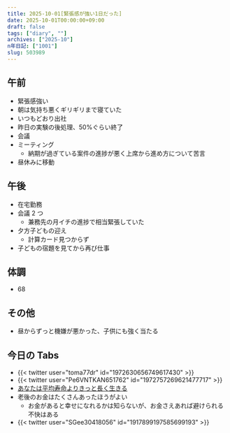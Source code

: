 ```yaml
---
title: 2025-10-01[緊張感が強い1日だった]
date: 2025-10-01T00:00:00+09:00
draft: false
tags: ["diary", ""]
archives: ["2025-10"]
n年日記: ["1001"]
slug: 503989
---
```


## 午前

- 緊張感強い
- 朝は気持ち悪くギリギリまで寝ていた
- いつもどおり出社
- 昨日の実験の後処理、50%ぐらい終了
- 会議
- ミーティング
  - 納期が過ぎている案件の進捗が悪く上席から進め方について苦言
- 昼休みに移動

## 午後

- 在宅勤務
- 会議 2 つ
  - 兼務先の月イチの進捗で相当緊張していた
- 夕方子どもの迎え
  - 計算カード見つからず
- 子どもの宿題を見てから再び仕事

## 体調

- 68

## その他

- 昼からずっと機嫌が悪かった、子供にも強く当たる

## 今日の Tabs

- {{< twitter user="toma77dr" id="1972630656749617430" >}}
- {{< twitter user="Pe6VNTKAN651762" id="1972757269621477717" >}}
- [あなたは平均寿命よりきっと長く生きる](https://world.hey.com/shoho/post-c4871370)
- 老後のお金はたくさんあったほうがよい
  - お金があると幸せになれるかは知らないが、お金さえあれば避けられる不快はある
- {{< twitter user="SGee30418056" id="1917899197585699193" >}}
